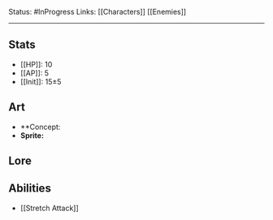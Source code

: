 Status: #InProgress
Links: [[Characters]] [[Enemies]]
___
## Stats
- [[HP]]: 10
- [[AP]]: 5
- [[Init]]: 15±5

## Art
- **Concept:
- **Sprite:**

## Lore


## Abilities
- [[Stretch Attack]]